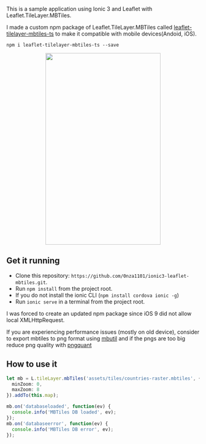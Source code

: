 This is a sample application using Ionic 3 and Leaflet with Leaflet.TileLayer.MBTiles.

I made a custom npm package of Leaflet.TileLayer.MBTiles called [leaflet-tilelayer-mbtiles-ts](https://www.npmjs.com/package/leaflet-tilelayer-mbtiles-ts) to make it compatible with mobile devices(Andoid, iOS).

`npm i leaflet-tilelayer-mbtiles-ts --save`
 
<p align="center">
  <img src="https://user-images.githubusercontent.com/13056641/34644747-c5864a32-f33c-11e7-8608-ea4565c12952.png" width="300" height="500">
</p>

 ## Get it running
 * Clone this repository: `https://github.com/0nza1101/ionic3-leaflet-mbtiles.git`.
 * Run `npm install` from the project root.
 * If you do not install the ionic CLI (`npm install cordova ionic -g`)
 * Run `ionic serve` in a terminal from the project root.

 I was forced to create an updated npm package since iOS 9 did not allow local XMLHttpRequest.

 If you are experiencing performance issues (mostly on old device), consider to export mbtiles to png format using [mbutil](https://github.com/mapbox/mbutil)
 and if the pngs are too big reduce png quality with [pngquant](https://pngquant.org/)

 ## How to use it
```typescript
let mb = L.tileLayer.mbTiles('assets/tiles/countries-raster.mbtiles', {
  minZoom: 0,
  maxZoom: 8
}).addTo(this.map);

mb.on('databaseloaded', function(ev) {
  console.info('MBTiles DB loaded', ev);
});
mb.on('databaseerror', function(ev) {
  console.info('MBTiles DB error', ev);
});

```
